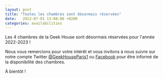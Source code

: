 ```yaml
---
layout: post
title: "Toutes les chambres sont désormais réservées"
date:   2022-07-01 13:08:00 +0200
categories: availabilities
---
```

Les 4 chambres de la Geek House sont désormais réservées pour l'année 2022-2023 !

Nous vous remercions pour votre intérêt et vous invitons à nous suivre sur notre compte Twitter [@GeekHouseParis1](https://twitter.com/GeekHouseParis1) ou [Facebook](https://www.facebook.com/geekhouseparis1) pour être informé de la disponibilité des chambres.

À bientôt !
